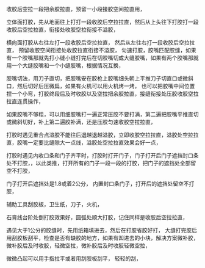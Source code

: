 收胶后空拉一段把余胶拉直，预留一小段接胶空间拉直用，

立体面打胶，先从地面往上打打一段收胶后空拉拉直，然后从上头往下打胶打一段收胶后空拉拉直，衔接处收胶空拉衔接不溢胶，

横向面打胶从右往左打一段收胶后空拉拉直，
然后从左往右打一段收胶后空拉拉直，
预留收胶空间衔接处收胶拉直衔接不溢胶，
匀速打胶，胶嘴匹配胶缝，如果有一个胶嘴那就先打小缝小缝打完后在切胶嘴切成大缝胶嘴，如果有两个胶嘴那就用一个大缝胶嘴和一个小缝胶嘴，根据情况互换，

胶嘴切法，用刀子直切，把胶嘴安在胶枪上胶嘴细头朝上平推刀子切直口或微斜口，然后切好后压微扁，如果有火机可以用火机烤一烤，
也可以把胶嘴中间位置捏一个小弯，打胶终段后及时收胶以及空拉把余胶拉直，接缝衔接处压胶收胶空拉拉直连贯操作，


如果胶嘴不够粗，可以用细胶嘴打一遍正常压胶不要打满，第二遍把胶嘴平推直切或微斜切好，补上第二遍胶补满，还是压胶匀速收胶空拉拉直，

打胶时遇见重合点溢胶不能往后退越退越溢胶，立即收胶空拉拉直，溢胶处空拉拉直，胶嘴一定要比缝隙大一点线，溢胶处空拉拉直效果会好一点，


打胶时遇见内收口条和门子齐平时，打胶时打开门子，门子打开后门子遮挡封口条处不打胶，，以此类推，打开所有的门子一段一段的打胶，把门子的遮挡处全部留空不打胶，

门子打开后遮挡处是1.8或着2公分，
内置封口条门子，打开后的遮挡处留空不打胶，

辅助工具刮胶板，卫生纸，刀子，火机，

石膏线台阶处倒打胶效果好，圆弧处顺大打胶，记住同样是收胶后空拉拉直，


遇见大于1公分的胶缝时，先用纸箱填进去，然后在打胶省胶好打，
大缝打完胶后用刮胶板刮平，检查是否有缺胶的地方，如果有凹进去的小块，解决方案微补胶，微补胶后及时收胶，轻微空拉，微补胶后及时收胶轻微空拉，

微微凸起可以用手指拉平或者用刮胶板刮平，
轻轻的刮，














































